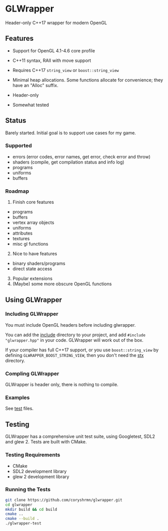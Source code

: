 # GLWrapper

Header-only C++17 wrapper for modern OpenGL

## Features

* Support for OpenGL 4.1-4.6 core profile

* C++11 syntax, RAII with move support

* Requires C++17 `string_view` or `boost::string_view`

* Minimal heap allocations.
  Some functions allocate for convenience; they have an "Alloc" suffix.

* Header-only

* Somewhat tested

## Status

Barely started. Initial goal is to support use cases for my game.

### Supported

* errors (error codes, error names, get error, check error and throw)
* shaders (compile, get compilation status and info log)
* programs
* uniforms
* buffers

### Roadmap

1. Finish core features
  * programs
  * buffers
  * vertex array objects
  * uniforms
  * attributes
  * textures
  * misc gl functions
2. Nice to have features
  * binary shaders/programs
  * direct state access
3. Popular extensions
4. (Maybe) some more obscure OpenGL functions

## Using GLWrapper

### Including GLWrapper

You must include OpenGL headers before including glwrapper.

You can add the [include](include) directory to your project,
and add `#include "glwrapper.hpp"` in your code.
GLWrapper will work out of the box.

If your compiler has full C++17 support,
or you use `boost::string_view` by defining `GLWRAPPER_BOOST_STRING_VIEW`,
then you don't need the [stx](stx) directory.

### Compling GLWrapper

GLWrapper is header only, there is nothing to compile.

### Examples

See [test](test) files.

## Testing

GLWrapper has a comprehensive unit test suite, using Googletest, SDL2 and glew 2.
Tests are built with CMake.

### Testing Requirements

* CMake
* SDL2 development library
* glew 2 development library

### Running the Tests

```bash
git clone https://github.com/coryshrmn/glwrapper.git
cd glwrapper
mkdir build && cd build
cmake ..
cmake --build .
./glwrapper-test
```
